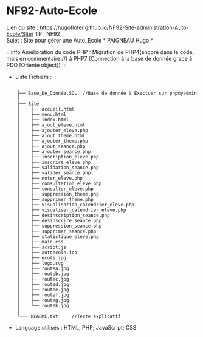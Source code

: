 # NF92-Auto-Ecole
Lien du site : https://hugofloter.github.io/NF92-Site-administration-Auto-Ecole/Site/
TP : NF92 			                                                    
Sujet : Site pour gérer une Auto_Ecole			                                   *
PAIGNEAU Hugo 		                                                             *

:::info
Amélioration du code PHP : Migration de PHP4(encore dans le code, mais en commentaire //) à PHP7 (Connection à la base de donnée grace à PDO [Orienté object])
:::



- Liste Fichiers : 
```html=
	.
	├── Base_De_Donnée.SQL  //Base de donnée à Exectuer sur phpmyadmin
	│
	├── Site	
	│    ├── accueil.html
	│    ├── menu.html
	│    ├── index.html
	│    ├── ajout_eleve.html
	│    ├── ajouter_eleve.php
	│    ├── ajout_theme.html
	│    ├── ajouter_theme.php
	│    ├── ajout_seance.php
	│    ├── ajouter_seance.php
	│    ├── inscription_eleve.php
	│    ├── inscrire_eleve.php
	│    ├── validation_seance.php
	│    ├── valider_seance.php
	│    ├── noter_eleve.php
	│    ├── consultation_eleve.php
	│    ├── consulter_eleve.php
	│    ├── suppression_theme.php
	│    ├── supprimer_theme.php
	│    ├── visualisation_calendrier_eleve.php
	│    ├── visualiser_calendrier_eleve.php
	│    ├── desinscription_seance.php
	│    ├── desinscrire_seance.php
	│    ├── suppression_seance.php
	│    ├── supprimer_seance.php
	│    ├── statistique_eleve.php
	│    ├── main.css
	│    ├── script.js
	│    ├── autoecole.ico
	│    ├── ecole.jpg
	│    ├── logo.svg
	│    ├── routea.jpg
	│    ├── routeb.jpg
	│    ├── routec.jpg
	│    ├── routed.jpg
	│    ├── routee.jpg
	│    ├── routef.jpg
	│    ├── routeg.jpg
	│    └── routek.jpg
	│
	└─── README.txt		//Texte explicatif
```

- Language utilisés : HTML; PHP; JavaScript; CSS
